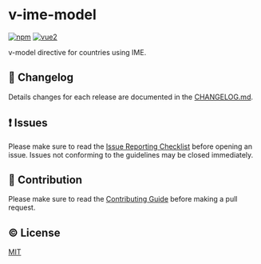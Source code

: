 # v-ime-model
[![npm](https://img.shields.io/npm/v/vue-ime-model.svg)](https://www.npmjs.com/package/vuw-ime-model)
[![vue2](https://img.shields.io/badge/vue-2.x-brightgreen.svg)](https://vuejs.org/)

v-model directive for countries using IME.

## :scroll: Changelog
Details changes for each release are documented in the [CHANGELOG.md](https://github.com/kciter/vue-ime-model/CHANGELOG.md).

## :exclamation: Issues
Please make sure to read the [Issue Reporting Checklist](https://github.com/kciter/vue-ime-model/CONTRIBUTING.md#issue-reporting-guidelines) before opening an issue. Issues not conforming to the guidelines may be closed immediately.

## :muscle: Contribution
Please make sure to read the [Contributing Guide](https://github.com/kciter/vue-ime-model/CONTRIBUTING.md) before making a pull request.

## :copyright: License

[MIT](http://opensource.org/licenses/MIT)
